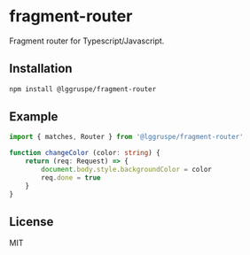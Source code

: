 fragment-router
===============

Fragment router for Typescript/Javascript.

Installation
------------

```bash
npm install @lggruspe/fragment-router
```

Example
-------

```typescript
import { matches, Router } from '@lggruspe/fragment-router'

function changeColor (color: string) {
    return (req: Request) => {
        document.body.style.backgroundColor = color
        req.done = true
    }
}
```

License
-------

MIT
